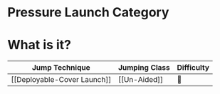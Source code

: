 # Pressure Launch Category

# What is it?


Jump Technique | Jumping Class | Difficulty
------------ | ------------ | ------------
[[Deployable-Cover Launch]] | [[Un-Aided]] | 🌟